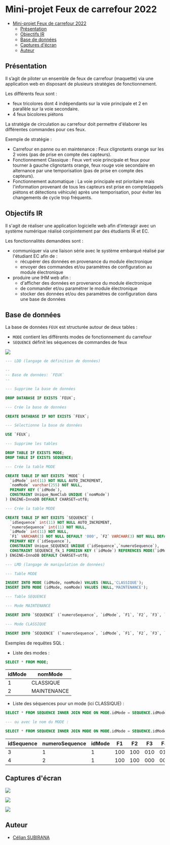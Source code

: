# Mini-projet Feux de carrefour 2022

- [Mini-projet Feux de carrefour 2022](#mini-projet-feux-de-carrefour-2022)
  - [Présentation](#présentation)
  - [Objectifs IR](#objectifs-ir)
  - [Base de données](#base-de-données)
  - [Captures d'écran](#captures-décran)
  - [Auteur](#auteur)

## Présentation

Il s’agit de piloter un ensemble de feux de carrefour (maquette) via une application web en disposant de plusieurs stratégies de fonctionnement.

Les différents feux sont :

- feux tricolores dont 4 indépendants sur la voie principale et 2 en parallèle sur la voie secondaire.
- 4 feux bicolores piétons

La stratégie de circulation au carrefour doit permettre d'élaborer les différentes commandes pour ces feux.

Exemple de stratégie :

- Carrefour en panne ou en maintenance : Feux clignotants orange sur les 2 voies (pas de prise en compte des capteurs).
- Fonctionnement Classique : Feux vert voie principale et feux pour tourner à gauche clignotants orange, feux rouge voie secondaire en alternance par une temporisation (pas de prise en compte des capteurs).
- Fonctionnement automatique : La voie principale est prioritaire mais l'information provenant de tous les capteurs est prise en compte(appels piétons et détections véhicule) après une temporisation, pour éviter les changements de cycle trop fréquents.

## Objectifs IR

Il s'agit de réaliser une application logicielle web afin d'interagir avec un système numérique réalisé conjointement par des étudiants IR et EC.

Les fonctionnalités demandées sont :

- communiquer via une liaison série avec le système embarqué réalisé par l'étudiant EC afin de :
    - récupérer des données en provenance du module électronique
    - envoyer des commandes et/ou paramètres de configuration au module électronique
- produire une IHM web afin :
    - d'afficher des données en provenance du module électronique
    - de commander et/ou paramétrer le module électronique
    - stocker des données et/ou des paramètres de configuration dans une base de données

## Base de données

La base de données `FEUX` est structurée autour de deux tables :

- `MODE` contient les différents modes de fonctionnement du carrefour
- `SEQUENCE` définit les séquences de commandes de feux

![](Include/sauvegarde/bdd-feux.png)

```sql
--- LDD (langage de définition de données)

--
-- Base de données: `FEUX`
--

--- Supprime la base de données

DROP DATABASE IF EXISTS `FEUX`;

--- Crée la base de données

CREATE DATABASE IF NOT EXISTS `FEUX`;

--- Sélectionne la base de données

USE `FEUX`;

--- Supprime les tables

DROP TABLE IF EXISTS MODE;
DROP TABLE IF EXISTS SEQUENCE;

--- Crée la table MODE

CREATE TABLE IF NOT EXISTS `MODE` (
  `idMode` int(11) NOT NULL AUTO_INCREMENT,
  `nomMode` varchar(255) NOT NULL,
  PRIMARY KEY (`idMode`),
  CONSTRAINT Unique_NomClub UNIQUE (`nomMode`)
) ENGINE=InnoDB DEFAULT CHARSET=utf8;

--- Crée la table MODE

CREATE TABLE IF NOT EXISTS `SEQUENCE` (
  `idSequence` int(11) NOT NULL AUTO_INCREMENT,
  `numeroSequence` int(11) NOT NULL,
  `idMode` int(11) NOT NULL,
  `F1` VARCHAR(3) NOT NULL DEFAULT '000', `F2` VARCHAR(3) NOT NULL DEFAULT '000', `F3` VARCHAR(3) NOT NULL DEFAULT '000', `F4` VARCHAR(3) NOT NULL DEFAULT '000', `F5` VARCHAR(3) NOT NULL DEFAULT '000', `FP1` VARCHAR(2) NOT NULL DEFAULT '00', `FP2` VARCHAR(2) NOT NULL DEFAULT '00', `Duree` INT(11) NOT NULL DEFAULT 0,
  PRIMARY KEY (`idSequence`),
  CONSTRAINT Unique_SEQUENCE UNIQUE (`idSequence`,`numeroSequence`),
  CONSTRAINT SEQUENCE_fk_1 FOREIGN KEY (`idMode`) REFERENCES MODE(`idMode`) ON DELETE CASCADE
) ENGINE=InnoDB DEFAULT CHARSET=utf8;

--- LMD (langage de manipulation de données)

--- Table MODE

INSERT INTO MODE (idMode, nomMode) VALUES (NULL,'CLASSIQUE');
INSERT INTO MODE (idMode, nomMode) VALUES (NULL,'MAINTENANCE');

--- Table SEQUENCE

--- Mode MAINTENANCE

INSERT INTO `SEQUENCE` (`numeroSequence`, `idMode`, `F1`, `F2`, `F3`, `F4`, `F5`, `FP1`, `FP2`, `Duree`) VALUES ('1', '2', '010', '010', '010', '010', '010', '00', '00', 2), ('2', '2', '000', '000', '000', '000', '000', '00', '00', 2);

--- Mode CLASSIQUE

INSERT INTO `SEQUENCE` (`numeroSequence`, `idMode`, `F1`, `F2`, `F3`, `F4`, `F5`, `FP1`, `FP2`, `Duree`) VALUES ('1', '1', '100', '100', '010', '010', '001', '00', '00', 3), ('2', '1', '100', '100', '000', '000', '100', '00', '00', 4);
```

Exemples de requêtes SQL :

- Liste des modes :

```sql
SELECT * FROM MODE;
```

|idMode|nomMode    |
|------|-----------|
|1     |CLASSIQUE  |
|2     |MAINTENANCE|

- Liste des séquences pour un mode (ici CLASSIQUE) :

```sql
SELECT * FROM SEQUENCE INNER JOIN MODE ON MODE.idMode = SEQUENCE.idMode WHERE SEQUENCE.idMode = 1 ORDER BY SEQUENCE.numeroSequence ASC;

--- ou avec le nom du MODE :

SELECT * FROM SEQUENCE INNER JOIN MODE ON MODE.idMode = SEQUENCE.idMode WHERE MODE.nomMode = 'CLASSIQUE' ORDER BY SEQUENCE.numeroSequence ASC;
```

|idSequence|numeroSequence|idMode|F1 |F2 |F3 |F4 |F5 |FP1|FP2|Duree|idMode|nomMode  |
|----------|--------------|------|---|---|---|---|---|---|---|-----|------|---------|
|3         |1             |1     |100|100|010|010|001|00 |00 |3    |1     |CLASSIQUE|
|4         |2             |1     |100|100|000|000|100|00 |00 |4    |1     |CLASSIQUE|


## Captures d'écran

![](screenshots/screenshot-1.png)

![](screenshots/screenshot-2.png)

![](screenshots/screenshot-3.png)

## Auteur

- [Célian SUBIRANA](https://github.com/csubirana)

